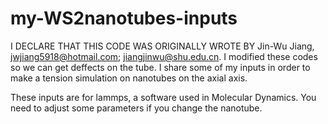 # my-WS2nanotubes-inputs

I DECLARE THAT THIS CODE WAS ORIGINALLY WROTE BY Jin-Wu Jiang, jwjiang5918@hotmail.com; jiangjinwu@shu.edu.cn. 
I modified these codes so we can get deffects on the tube. 
I share some of my inputs in order to make a tension simulation on nanotubes on the axial axis.

These inputs are for lammps, a software used in Molecular Dynamics.
You need to adjust some parameters if you change the nanotube.

